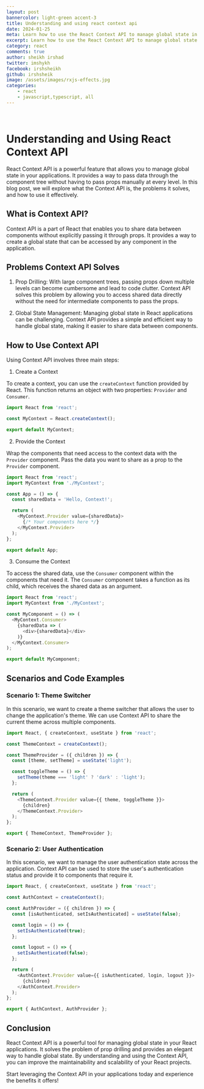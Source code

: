 ```yaml
---
layout: post
bannercolor: light-green accent-3
title: Understanding and using react context api
date: 2024-01-25
meta: Learn how to use the React Context API to manage global state in your applications. Understand the concept of context, its benefits, and how to implement it with code examples.
excerpt: Learn how to use the React Context API to manage global state in your applications. Understand the concept of context, its benefits, and how to implement it with code examples.
category: react
comments: true
author: sheikh irshad
twitter: imshykh
facebook: irshsheikh
github: irshsheik
image: /assets/images/rxjs-effects.jpg
categories:
    - react
    - javascript,typescript, all
---
```

 &nbsp;
# Understanding and Using React Context API

React Context API is a powerful feature that allows you to manage global state in your applications. It provides a way to pass data through the component tree without having to pass props manually at every level. In this blog post, we will explore what the Context API is, the problems it solves, and how to use it effectively.

## What is Context API?

Context API is a part of React that enables you to share data between components without explicitly passing it through props. It provides a way to create a global state that can be accessed by any component in the application.

## Problems Context API Solves

1. Prop Drilling: With large component trees, passing props down multiple levels can become cumbersome and lead to code clutter. Context API solves this problem by allowing you to access shared data directly without the need for intermediate components to pass the props.

2. Global State Management: Managing global state in React applications can be challenging. Context API provides a simple and efficient way to handle global state, making it easier to share data between components.

## How to Use Context API

Using Context API involves three main steps:

1. Create a Context

To create a context, you can use the `createContext` function provided by React. This function returns an object with two properties: `Provider` and `Consumer`.

```javascript
import React from 'react';

const MyContext = React.createContext();

export default MyContext;
```

2. Provide the Context

Wrap the components that need access to the context data with the `Provider` component. Pass the data you want to share as a prop to the `Provider` component.

```javascript
import React from 'react';
import MyContext from './MyContext';

const App = () => {
  const sharedData = 'Hello, Context!';

  return (
    <MyContext.Provider value={sharedData}>
      {/* Your components here */}
    </MyContext.Provider>
  );
};

export default App;
```

3. Consume the Context

To access the shared data, use the `Consumer` component within the components that need it. The `Consumer` component takes a function as its child, which receives the shared data as an argument.

```javascript
import React from 'react';
import MyContext from './MyContext';

const MyComponent = () => (
  <MyContext.Consumer>
    {sharedData => (
      <div>{sharedData}</div>
    )}
  </MyContext.Consumer>
);

export default MyComponent;
```

## Scenarios and Code Examples

### Scenario 1: Theme Switcher

In this scenario, we want to create a theme switcher that allows the user to change the application's theme. We can use Context API to share the current theme across multiple components.

```javascript
import React, { createContext, useState } from 'react';

const ThemeContext = createContext();

const ThemeProvider = ({ children }) => {
  const [theme, setTheme] = useState('light');

  const toggleTheme = () => {
    setTheme(theme === 'light' ? 'dark' : 'light');
  };

  return (
    <ThemeContext.Provider value={{ theme, toggleTheme }}>
      {children}
    </ThemeContext.Provider>
  );
};

export { ThemeContext, ThemeProvider };
```

### Scenario 2: User Authentication

In this scenario, we want to manage the user authentication state across the application. Context API can be used to store the user's authentication status and provide it to components that require it.

```javascript
import React, { createContext, useState } from 'react';

const AuthContext = createContext();

const AuthProvider = ({ children }) => {
  const [isAuthenticated, setIsAuthenticated] = useState(false);

  const login = () => {
    setIsAuthenticated(true);
  };

  const logout = () => {
    setIsAuthenticated(false);
  };

  return (
    <AuthContext.Provider value={{ isAuthenticated, login, logout }}>
      {children}
    </AuthContext.Provider>
  );
};

export { AuthContext, AuthProvider };
```

## Conclusion

React Context API is a powerful tool for managing global state in your React applications. It solves the problem of prop drilling and provides an elegant way to handle global state. By understanding and using the Context API, you can improve the maintainability and scalability of your React projects.

Start leveraging the Context API in your applications today and experience the benefits it offers!

